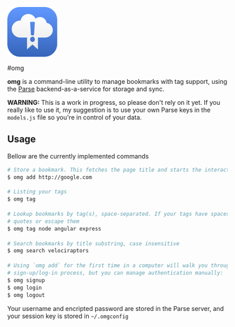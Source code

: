 ![logo](logo.png?raw=true)

#omg

__omg__ is a command-line utility to manage bookmarks with tag support, using the [Parse](http://parse.com) backend-as-a-service for storage and sync.


__WARNING:__ This is a work in progress, so please don't rely on it yet. If you really like to use it, my suggestion is to use your own Parse keys in the `models.js` file so you're in control of your data.

## Usage

Bellow are the currently implemented commands

```bash
# Store a bookmark. This fetches the page title and starts the interactive tagger
$ omg add http://google.com

# Listing your tags
$ omg tag

# Lookup bookmarks by tag(s), space-separated. If your tags have spaces, use
# quotes or escape them
$ omg tag node angular express

# Search bookmarks by title substring, case insensitive
$ omg search velociraptors

# Using `omg add` for the first time in a computer will walk you through the
# sign-up/log-in process, but you can manage authentication manually:
$ omg signup
$ omg login
$ omg logout
```

Your username and encripted password are stored in the Parse server, and your session key is stored in `~/.omgconfig`